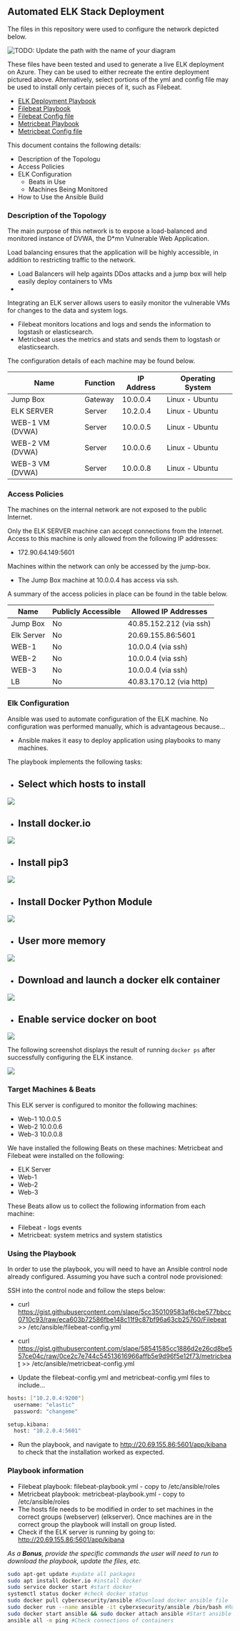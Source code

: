 ## Automated ELK Stack Deployment

The files in this repository were used to configure the network depicted below.

![TODO: Update the path with the name of your diagram](images/elk.jpg)

These files have been tested and used to generate a live ELK deployment on Azure. They can be used to either recreate the entire deployment pictured above. Alternatively, select portions of the yml and config file may be used to install only certain pieces of it, such as Filebeat.

- [ELK Deployment Playbook](https://uci.bootcampcontent.com/soysaucy328/sierra_edwin/blob/master/Project%201/ansible/elk.yml) 
- [Filebeat Playbook](https://uci.bootcampcontent.com/soysaucy328/sierra_edwin/blob/master/Project%201/ansible/filebeat-playbook.yml)
- [Filebeat Config file](https://uci.bootcampcontent.com/soysaucy328/sierra_edwin/blob/master/Project%201/ansible/filebeat-configuration.yml)
- [Metricbeat Playbook](https://uci.bootcampcontent.com/soysaucy328/sierra_edwin/blob/master/Project%201/ansible/metricbeat-playbook.yml)
- [Metricbeat Config file](https://uci.bootcampcontent.com/soysaucy328/sierra_edwin/blob/master/Project%201/ansible/metricbeat-config.yml)

This document contains the following details:
- Description of the Topologu
- Access Policies
- ELK Configuration
  - Beats in Use
  - Machines Being Monitored
- How to Use the Ansible Build


### Description of the Topology

The main purpose of this network is to expose a load-balanced and monitored instance of DVWA, the D*mn Vulnerable Web Application.

Load balancing ensures that the application will be highly accessible, in addition to restricting traffic to the network.
- Load Balancers will help againts DDos attacks and a jump box will help easily deploy containers to VMs 
-  

Integrating an ELK server allows users to easily monitor the vulnerable VMs for changes to the data and system logs.
- Filebeat monitors locations and logs and sends the information to logstash or elasticsearch.
- Metricbeat uses the metrics and stats and sends them to logstash or elasticsearch.

The configuration details of each machine may be found below.

| Name           | Function | IP Address | Operating System |
|----------------|----------|------------|------------------|
| Jump Box       | Gateway  | 10.0.0.4   | Linux - Ubuntu   |
| ELK SERVER     | Server   | 10.2.0.4   | Linux - Ubuntu   |
| WEB-1 VM (DVWA)| Server   | 10.0.0.5   | Linux - Ubuntu   |
| WEB-2 VM (DVWA)| Server   | 10.0.0.6   | Linux - Ubuntu   |
| WEB-3 VM (DVWA)| Server   | 10.0.0.8   | Linux - Ubuntu   |

### Access Policies

The machines on the internal network are not exposed to the public Internet. 

Only the ELK SERVER machine can accept connections from the Internet. Access to this machine is only allowed from the following IP addresses:
- 172.90.64.149:5601

Machines within the network can only be accessed by the jump-box.
- The Jump Box machine at 10.0.0.4 has access via ssh.

A summary of the access policies in place can be found in the table below.

| Name       | Publicly Accessible | Allowed IP Addresses   |
|------------|---------------------|------------------------|
| Jump Box   |       No            | 40.85.152.212 (via ssh)|
| Elk Server |       No            | 20.69.155.86:5601      |
| WEB-1      |       No            | 10.0.0.4 (via ssh)     |
| WEB-2      |       No            | 10.0.0.4 (via ssh)     |
| WEB-3      |       No            | 10.0.0.4 (via ssh)     |
| LB         |       No            | 40.83.170.12 (via http)|

### Elk Configuration

Ansible was used to automate configuration of the ELK machine. No configuration was performed manually, which is advantageous because...
- Ansible makes it easy to deploy application using playbooks to many machines.

The playbook implements the following tasks:
- ## Select which hosts to install 
![](images/hosts.jpg)

- ## Install docker.io
![](images/dockerio.jpg)

- ## Install pip3
![](images/pip3.jpg)

- ## Install Docker Python Module
![](images/dockerpython.jpg)

- ## User more memory
![](images/morememory.jpg)

- ## Download and launch a docker elk container
![](images/elkdownload.jpg)

- ## Enable service docker on boot
![](images/enableservice.jpg)

The following screenshot displays the result of running `docker ps` after successfully configuring the ELK instance.

![](images/elkcontainer.jpg)

### Target Machines & Beats
This ELK server is configured to monitor the following machines:
- Web-1 10.0.0.5
- Web-2 10.0.0.6
- Web-3 10.0.0.8

We have installed the following Beats on these machines:
Metricbeat and Filebeat were installed on the following:
- ELK Server
- Web-1
- Web-2
- Web-3

These Beats allow us to collect the following information from each machine:
- Filebeat - logs events
- Metricbeat: system metrics and system statistics

### Using the Playbook
In order to use the playbook, you will need to have an Ansible control node already configured. Assuming you have such a control node provisioned: 

SSH into the control node and follow the steps below:
- curl https://gist.githubusercontent.com/slape/5cc350109583af6cbe577bbcc0710c93/raw/eca603b72586fbe148c11f9c87bf96a63cb25760/Filebeat >> /etc/ansible/filebeat-config.yml

- curl https://gist.githubusercontent.com/slape/58541585cc1886d2e26cd8be557ce04c/raw/0ce2c7e744c54513616966affb5e9d96f5e12f73/metricbeat >> /etc/ansible/metricbeat-config.yml

- Update the filebeat-config.yml and metricbeat-config.yml files to include...

```bash
hosts: ["10.2.0.4:9200"]
  username: "elastic"
  password: "changeme" 
```

```bash
setup.kibana:
  host: "10.2.0.4:5601"
```

- Run the playbook, and navigate to http://20.69.155.86:5601/app/kibana to check that the installation worked as expected.

### Playbook information
- Filebeat playbook: filebeat-playbook.yml - copy to /etc/ansible/roles
- Metricbeat playbook: metricbeat-playbook.yml - copy to /etc/ansible/roles
- The hosts file needs to be modified in order to set machines in the correct groups (webserver) (elkserver). Once machines are in the correct group the playbook will install on group listed.
- Check if the ELK server is running by going to: http://20.69.155.86:5601/app/kibana

_As a **Bonus**, provide the specific commands the user will need to run to download the playbook, update the files, etc._

```bash 
sudo apt-get update #update all packages
sudo apt install docker.io #install docker
sudo service docker start #start docker
systemctl status docker #check docker status
sudo docker pull cyberxsecurity/ansible #Download docker ansible file
sudo docker run --name ansible -it cyberxsecurity/ansible /bin/bash #Run and create container called 'Ansible'
sudo docker start ansible && sudo docker attach ansible #Start ansible container and ssh into it
ansible all -m ping #Check connections of containers
```